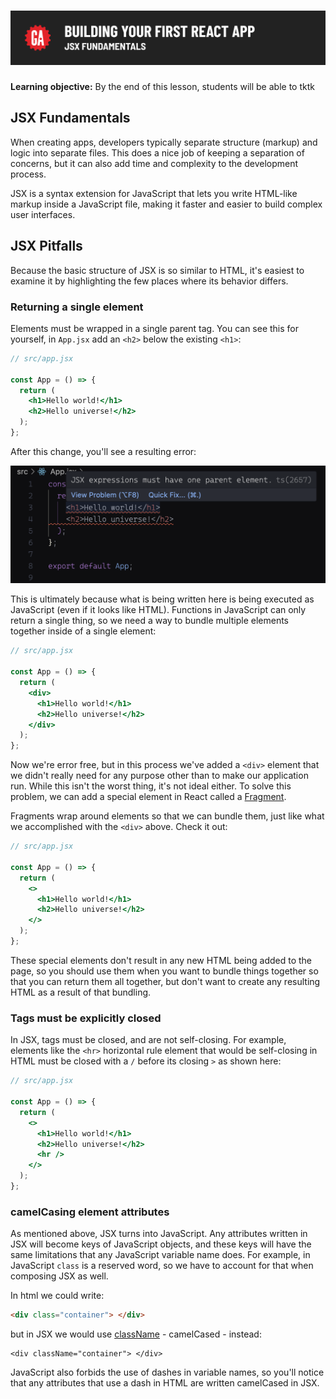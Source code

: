 # ![Building Your First React App - JSX Fundamentals](./assets/hero.png)

**Learning objective:** By the end of this lesson, students will be able to tktk

## JSX Fundamentals

When creating apps, developers typically separate structure (markup) and logic into separate files. This does a nice job of keeping a separation of concerns, but it can also add time and complexity to the development process. 

JSX is a syntax extension for JavaScript that lets you write HTML-like markup inside a JavaScript file, making it faster and easier to build complex user interfaces. 

## JSX Pitfalls

Because the basic structure of JSX is so similar to HTML, it's easiest to examine it by highlighting the few places where its behavior differs.

### Returning a single element

Elements must be wrapped in a single parent tag. You can see this for yourself, in `App.jsx` add an `<h2>` below the existing `<h1>`:

```jsx
// src/app.jsx

const App = () => {
  return (
    <h1>Hello world!</h1>
    <h2>Hello universe!</h2>
  );
};
```

After this change, you'll see a resulting error:

![An error indicating that JSX expressions must only have a single parent element.](./assets/return-multiple-elements.png)

This is ultimately because what is being written here is being executed as JavaScript (even if it looks like HTML). Functions in JavaScript can only return a single thing, so we need a way to bundle multiple elements together inside of a single element:

```jsx
// src/app.jsx

const App = () => {
  return (
    <div>
      <h1>Hello world!</h1>
      <h2>Hello universe!</h2>
    </div>
  );
};
```

Now we're error free, but in this process we've added a `<div>` element that we didn't really need for any purpose other than to make our application run. While this isn't the worst thing, it's not ideal either. To solve this problem, we can add a special element in React called a [Fragment](https://react.dev/reference/react/Fragment). 

Fragments wrap around elements so that we can bundle them, just like what we accomplished with the `<div>` above. Check it out:

```jsx
// src/app.jsx

const App = () => {
  return (
    <>
      <h1>Hello world!</h1>
      <h2>Hello universe!</h2>
    </>
  );
};
```

These special elements don't result in any new HTML being added to the page, so you should use them when you want to bundle things together so that you can return them all together, but don't want to create any resulting HTML as a result of that bundling.

### Tags must be explicitly closed

In JSX, tags must be closed, and are not self-closing. For example, elements like the `<hr>` horizontal rule element that would be self-closing in HTML must be closed with a `/` before its closing `>` as shown here:

```jsx
// src/app.jsx

const App = () => {
  return (
    <>
      <h1>Hello world!</h1>
      <h2>Hello universe!</h2>
      <hr />
    </>
  );
};
```

### camelCasing element attributes

As mentioned above, JSX turns into JavaScript. Any attributes written in JSX will become keys of JavaScript objects, and these keys will have the same limitations that any JavaScript variable name does. For example, in JavaScript `class` is a reserved word, so we have to account for that when composing JSX as well.

In html we could write: 
```html
<div class="container"> </div>
```

but in JSX we would use [className]([className](https://developer.mozilla.org/en-US/docs/Web/API/Element/className#notes) ) - camelCased - instead:
```JSX
<div className="container"> </div>
```

JavaScript also forbids the use of dashes in variable names, so you'll notice that any attributes that use a dash in HTML are written camelCased in JSX.

